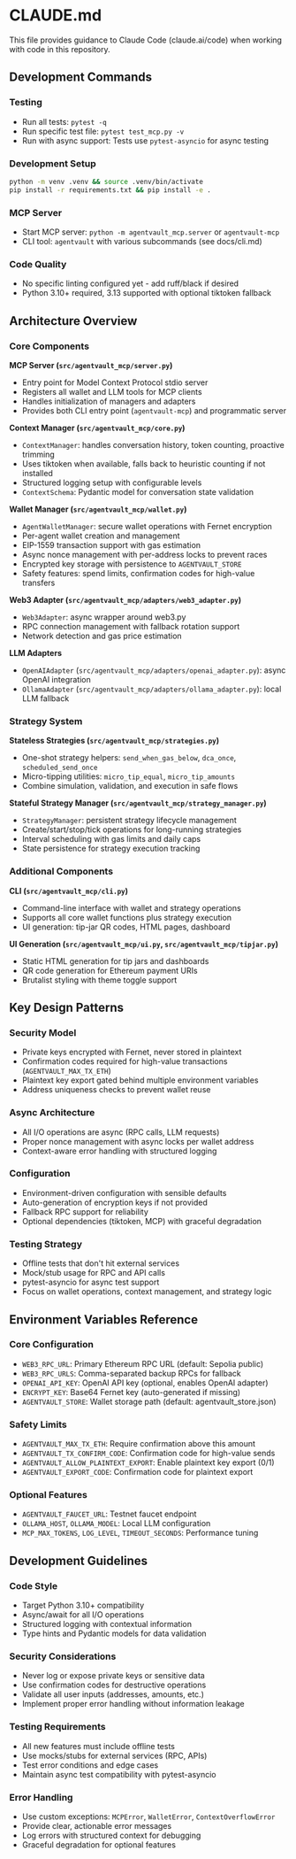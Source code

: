 # CLAUDE.md

This file provides guidance to Claude Code (claude.ai/code) when working with code in this repository.

## Development Commands

### Testing
- Run all tests: `pytest -q`
- Run specific test file: `pytest test_mcp.py -v`
- Run with async support: Tests use `pytest-asyncio` for async testing

### Development Setup
```bash
python -m venv .venv && source .venv/bin/activate
pip install -r requirements.txt && pip install -e .
```

### MCP Server
- Start MCP server: `python -m agentvault_mcp.server` or `agentvault-mcp`
- CLI tool: `agentvault` with various subcommands (see docs/cli.md)

### Code Quality
- No specific linting configured yet - add ruff/black if desired
- Python 3.10+ required, 3.13 supported with optional tiktoken fallback

## Architecture Overview

### Core Components

**MCP Server (`src/agentvault_mcp/server.py`)**
- Entry point for Model Context Protocol stdio server
- Registers all wallet and LLM tools for MCP clients
- Handles initialization of managers and adapters
- Provides both CLI entry point (`agentvault-mcp`) and programmatic server

**Context Manager (`src/agentvault_mcp/core.py`)**
- `ContextManager`: handles conversation history, token counting, proactive trimming
- Uses tiktoken when available, falls back to heuristic counting if not installed
- Structured logging setup with configurable levels
- `ContextSchema`: Pydantic model for conversation state validation

**Wallet Manager (`src/agentvault_mcp/wallet.py`)**
- `AgentWalletManager`: secure wallet operations with Fernet encryption
- Per-agent wallet creation and management
- EIP-1559 transaction support with gas estimation
- Async nonce management with per-address locks to prevent races
- Encrypted key storage with persistence to `AGENTVAULT_STORE`
- Safety features: spend limits, confirmation codes for high-value transfers

**Web3 Adapter (`src/agentvault_mcp/adapters/web3_adapter.py`)**
- `Web3Adapter`: async wrapper around web3.py
- RPC connection management with fallback rotation support
- Network detection and gas price estimation

**LLM Adapters**
- `OpenAIAdapter` (`src/agentvault_mcp/adapters/openai_adapter.py`): async OpenAI integration
- `OllamaAdapter` (`src/agentvault_mcp/adapters/ollama_adapter.py`): local LLM fallback

### Strategy System

**Stateless Strategies (`src/agentvault_mcp/strategies.py`)**
- One-shot strategy helpers: `send_when_gas_below`, `dca_once`, `scheduled_send_once`
- Micro-tipping utilities: `micro_tip_equal`, `micro_tip_amounts`
- Combine simulation, validation, and execution in safe flows

**Stateful Strategy Manager (`src/agentvault_mcp/strategy_manager.py`)**
- `StrategyManager`: persistent strategy lifecycle management
- Create/start/stop/tick operations for long-running strategies
- Interval scheduling with gas limits and daily caps
- State persistence for strategy execution tracking

### Additional Components

**CLI (`src/agentvault_mcp/cli.py`)**
- Command-line interface with wallet and strategy operations
- Supports all core wallet functions plus strategy execution
- UI generation: tip-jar QR codes, HTML pages, dashboard

**UI Generation (`src/agentvault_mcp/ui.py`, `src/agentvault_mcp/tipjar.py`)**
- Static HTML generation for tip jars and dashboards
- QR code generation for Ethereum payment URIs
- Brutalist styling with theme toggle support

## Key Design Patterns

### Security Model
- Private keys encrypted with Fernet, never stored in plaintext
- Confirmation codes required for high-value transactions (`AGENTVAULT_MAX_TX_ETH`)
- Plaintext key export gated behind multiple environment variables
- Address uniqueness checks to prevent wallet reuse

### Async Architecture
- All I/O operations are async (RPC calls, LLM requests)
- Proper nonce management with async locks per wallet address
- Context-aware error handling with structured logging

### Configuration
- Environment-driven configuration with sensible defaults
- Auto-generation of encryption keys if not provided
- Fallback RPC support for reliability
- Optional dependencies (tiktoken, MCP) with graceful degradation

### Testing Strategy
- Offline tests that don't hit external services
- Mock/stub usage for RPC and API calls
- pytest-asyncio for async test support
- Focus on wallet operations, context management, and strategy logic

## Environment Variables Reference

### Core Configuration
- `WEB3_RPC_URL`: Primary Ethereum RPC URL (default: Sepolia public)
- `WEB3_RPC_URLS`: Comma-separated backup RPCs for fallback
- `OPENAI_API_KEY`: OpenAI API key (optional, enables OpenAI adapter)
- `ENCRYPT_KEY`: Base64 Fernet key (auto-generated if missing)
- `AGENTVAULT_STORE`: Wallet storage path (default: agentvault_store.json)

### Safety Limits
- `AGENTVAULT_MAX_TX_ETH`: Require confirmation above this amount
- `AGENTVAULT_TX_CONFIRM_CODE`: Confirmation code for high-value sends
- `AGENTVAULT_ALLOW_PLAINTEXT_EXPORT`: Enable plaintext key export (0/1)
- `AGENTVAULT_EXPORT_CODE`: Confirmation code for plaintext export

### Optional Features
- `AGENTVAULT_FAUCET_URL`: Testnet faucet endpoint
- `OLLAMA_HOST`, `OLLAMA_MODEL`: Local LLM configuration
- `MCP_MAX_TOKENS`, `LOG_LEVEL`, `TIMEOUT_SECONDS`: Performance tuning

## Development Guidelines

### Code Style
- Target Python 3.10+ compatibility
- Async/await for all I/O operations
- Structured logging with contextual information
- Type hints and Pydantic models for data validation

### Security Considerations
- Never log or expose private keys or sensitive data
- Use confirmation codes for destructive operations
- Validate all user inputs (addresses, amounts, etc.)
- Implement proper error handling without information leakage

### Testing Requirements
- All new features must include offline tests
- Use mocks/stubs for external services (RPC, APIs)
- Test error conditions and edge cases
- Maintain async test compatibility with pytest-asyncio

### Error Handling
- Use custom exceptions: `MCPError`, `WalletError`, `ContextOverflowError`
- Provide clear, actionable error messages
- Log errors with structured context for debugging
- Graceful degradation for optional features